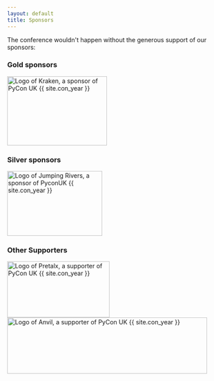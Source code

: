```yaml
---
layout: default
title: Sponsors
---
```


<p>The conference wouldn't happen without the generous support of our sponsors:</p>

<!--
<div class="box box_blue">
  <h3>Headline sponsor</h3>
  <p><a href="#"><img height="180" width="180" src="/images/sponsors/snakeholder.png" alt="Logo of Snakeholder, headline sponsor of PyCon UK {{ site.con_year }}" title="Snakeholder"></a></p>
</div>-->

<div class="box box_yellow">
  <h3>Gold sponsors</h3>
  <a href="https://kraken.tech"><img height="160" width="231" src="/images/sponsors/kraken.png" alt="Logo of Kraken, a sponsor of PyCon UK {{ site.con_year }}" title="Kraken"></a>
</div>

<div class="box box_silver">
  <h3>Silver sponsors</h3>
  <a href="https://www.jumpingrivers.com/"><img height="150" width="220" src="/images/sponsors/jumping-rivers.png" alt="Logo of Jumping Rivers, a sponsor of PyconUK {{ site.con_year }}" title="Jumping Rivers"></a>
</div>

<!--
<div class="box box_bronze">
  <h3>Bronze sponsors</h3>
  <a href="#"><img height="140" width="140" src="/images/sponsors/snakeholder.png" alt="Logo of Snakeholder, a sponsor of PyCon UK {{ site.con_year }}" title="Snakeholder"></a>
</div>
-->

<div class="box box_red">
  <h3>Other Supporters</h3>
  <a href="https://pretalx.com"><img height="130" width="237" src="/images/sponsors/pretalx.png" alt="Logo of Pretalx, a supporter of PyCon UK {{ site.con_year }}" title="Pretalx"></a>
  <a href="https://anvil.works/"><img height="130" width="463" src="/images/sponsors/anvil.png" alt="Logo of Anvil, a supporter of PyCon UK {{ site.con_year }}" title="Anvil"></a>
</div>
